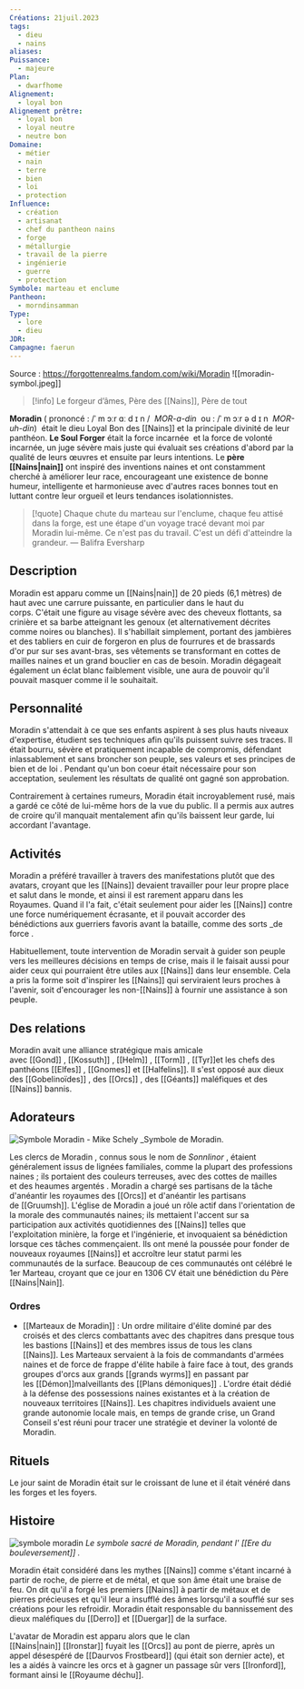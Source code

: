 ```yaml
---
Créations: 21juil.2023
tags:
  - dieu
  - nains
aliases: 
Puissance:
  - majeure
Plan:
  - dwarfhome
Alignement:
  - loyal bon
Alignement prêtre:
  - loyal bon
  - loyal neutre
  - neutre bon
Domaine:
  - métier
  - nain
  - terre
  - bien
  - loi
  - protection
Influence:
  - création
  - artisanat
  - chef du pantheon nains
  - forge
  - métallurgie
  - travail de la pierre
  - ingénierie
  - guerre
  - protection
Symbole: marteau et enclume
Pantheon:
  - morndinsamman
Type:
  - lore
  - dieu
JDR: 
Campagne: faerun
---
```

Source : https://forgottenrealms.fandom.com/wiki/Moradin
![[moradin-symbol.jpeg]]

> [!info]  Le forgeur d’âmes, Père des [[Nains]], Père de tout

**Moradin** ( prononcé : /ˈ m ɔːr ɑː d ɪ n /  _MOR-a-din_  ou : /ˈ m ɔːr ə d ɪ n  _MOR-uh-din_)  était le dieu Loyal Bon des [[Nains]] et la principale divinité de leur panthéon. **Le Soul Forger** était la force incarnée  et la force de volonté incarnée, un juge sévère mais juste qui évaluait ses créations d'abord par la qualité de leurs œuvres et ensuite par leurs intentions. Le **père [[Nains|nain]]** ont inspiré des inventions naines et ont constamment cherché à améliorer leur race, encourageant une existence de bonne humeur, intelligente et harmonieuse avec d'autres races bonnes tout en luttant contre leur orgueil et leurs tendances isolationnistes. 

> [!quote] Chaque chute du marteau sur l'enclume, chaque feu attisé dans la forge, est une étape d'un voyage tracé devant moi par Moradin lui-même. Ce n'est pas du travail. C'est un défi d'atteindre la grandeur.
— Balifra Eversharp

## Description

Moradin est apparu comme un [[Nains|nain]] de 20 pieds (6,1 mètres) de haut avec une carrure puissante, en particulier dans le haut du corps. C'était une figure au visage sévère avec des cheveux flottants, sa crinière et sa barbe atteignant les genoux (et alternativement décrites comme noires ou blanches). Il s'habillait simplement, portant des jambières et des tabliers en cuir de forgeron en plus de fourrures et de brassards d'or pur sur ses avant-bras, ses vêtements se transformant en cottes de mailles naines et un grand bouclier en cas de besoin. Moradin dégageait également un éclat blanc faiblement visible, une aura de pouvoir qu'il pouvait masquer comme il le souhaitait. 

## Personnalité

Moradin s'attendait à ce que ses enfants aspirent à ses plus hauts niveaux d'expertise, étudient ses techniques afin qu'ils puissent suivre ses traces. Il était bourru, sévère et pratiquement incapable de compromis, défendant inlassablement et sans broncher son peuple, ses valeurs et ses principes de bien et de loi . Pendant qu'un bon coeur était nécessaire pour son acceptation, seulement les résultats de qualité ont gagné son approbation. 

Contrairement à certaines rumeurs, Moradin était incroyablement rusé, mais a gardé ce côté de lui-même hors de la vue du public. Il a permis aux autres de croire qu'il manquait mentalement afin qu'ils baissent leur garde, lui accordant l'avantage.

## Activités

Moradin a préféré travailler à travers des manifestations plutôt que des avatars, croyant que les [[Nains]] devaient travailler pour leur propre place et salut dans le monde, et ainsi il est rarement apparu dans les Royaumes. Quand il l'a fait, c'était seulement pour aider les [[Nains]] contre une force numériquement écrasante, et il pouvait accorder des bénédictions aux guerriers favoris avant la bataille, comme des sorts _de force .

Habituellement, toute intervention de Moradin servait à guider son peuple vers les meilleures décisions en temps de crise, mais il le faisait aussi pour aider ceux qui pourraient être utiles aux [[Nains]] dans leur ensemble. Cela a pris la forme soit d'inspirer les [[Nains]] qui serviraient leurs proches à l'avenir, soit d'encourager les non-[[Nains]] à fournir une assistance à son peuple.

## Des relations

Moradin avait une alliance stratégique mais amicale avec [[Gond]] , [[Kossuth]] , [[Helm]] , [[Torm]] , [[Tyr]]et les chefs des panthéons [[Elfes]] , [[Gnomes]] et [[Halfelins]]. Il s'est opposé aux dieux des [[Gobelinoïdes]] , des [[Orcs]] , des [[Géants]] maléfiques et des [[Nains]] bannis. 

## Adorateurs

![Symbole Moradin - Mike Schely](https://static.wikia.nocookie.net/forgottenrealms/images/7/70/Moradin_symbol_-_Mike_Schely.jpg/revision/latest/scale-to-width-down/195?cb=20220105234111)
_Symbole de Moradin.

Les clercs de Moradin , connus sous le nom de _Sonnlinor_ , étaient généralement issus de lignées familiales, comme la plupart des professions naines ; ils portaient des couleurs terreuses, avec des cottes de mailles et des heaumes argentés . Moradin a chargé ses partisans de la tâche d'anéantir les royaumes des [[Orcs]] et d'anéantir les partisans de [[Gruumsh]]. L'église de Moradin a joué un rôle actif dans l'orientation de la morale des communautés naines; ils mettaient l'accent sur sa participation aux activités quotidiennes des [[Nains]] telles que l'exploitation minière, la forge et l'ingénierie, et invoquaient sa bénédiction lorsque ces tâches commençaient. Ils ont mené la poussée pour fonder de nouveaux royaumes [[Nains]] et accroître leur statut parmi les communautés de la surface. Beaucoup de ces communautés ont célébré le 1er Marteau, croyant que ce jour en 1306 CV était une bénédiction du Père [[Nains|Nain]].

### Ordres

- [[Marteaux de Moradin]] : Un ordre militaire d'élite dominé par des croisés et des clercs combattants avec des chapitres dans presque tous les bastions [[Nains]] et des membres issus de tous les clans [[Nains]]. Les Marteaux servaient à la fois de commandants d'armées naines et de force de frappe d'élite habile à faire face à tout, des grands groupes d'orcs aux grands [[grands wyrms]]  en passant par les [[Démon]]malveillants des [[Plans démoniques]] . L'ordre était dédié à la défense des possessions naines existantes et à la création de nouveaux territoires [[Nains]]. Les chapitres individuels avaient une grande autonomie locale mais, en temps de grande crise, un Grand Conseil s'est réuni pour tracer une stratégie et deviner la volonté de Moradin. 

## Rituels

Le jour saint de Moradin était sur le croissant de lune et il était vénéré dans les forges et les foyers.

## Histoire

![symbole moradin](https://static.wikia.nocookie.net/forgottenrealms/images/9/90/Moradin_symbol.jpg/revision/latest/scale-to-width-down/180?cb=20070301095058)
_Le symbole sacré de Moradin, pendant l' [[Ere du bouleversement]] ._

Moradin était considéré dans les mythes [[Nains]] comme s'étant incarné à partir de roche, de pierre et de métal, et que son âme était une braise de feu. On dit qu'il a forgé les premiers [[Nains]] à partir de métaux et de pierres précieuses et qu'il leur a insufflé des âmes lorsqu'il a soufflé sur ses créations pour les refroidir. Moradin était responsable du bannissement des dieux maléfiques du [[Derro]] et [[Duergar]] de la surface.

L'avatar de Moradin est apparu alors que le clan [[Nains|nain]] [[Ironstar]] fuyait les [[Orcs]] au pont de pierre, après un appel désespéré de [[Daurvos Frostbeard]] (qui était son dernier acte), et les a aidés à vaincre les orcs et à gagner un passage sûr vers [[Ironford]], formant ainsi le [[Royaume déchu]].